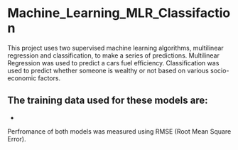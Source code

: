 # Machine_Learning_MLR_Classifaction

This project uses two supervised machine learning algorithms, multilinear regression and classification, to make a series of predictions. Multilinear Regression was used to predict a cars fuel efficiency. Classification was used to predict whether someone is wealthy or not based on various socio-economic factors.

The training data used for these models are:
- 
- 

Perfromance of both models was measured using RMSE (Root Mean Square Error).
